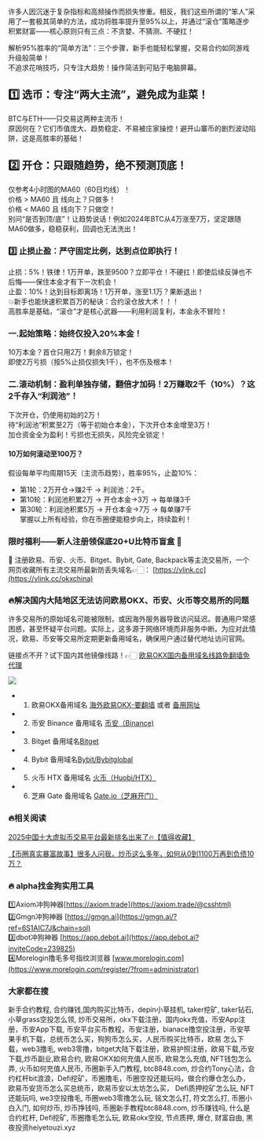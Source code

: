 许多人因沉迷于复杂指标和高频操作而损失惨重。相反，我们这些所谓的“笨人”采用了一套极其简单的方法，成功将胜率提升至95%以上，并通过“滚仓”策略逐步积累财富——核心原则只有三点：不贪婪、不猜测、不硬扛！

解析95%胜率的“简单方法”：三个步骤，新手也能轻松掌握，交易合约如同游戏升级般简单！  
不追求花哨技巧，只专注大趋势！操作简洁到可贴于电脑屏幕。

## 1️⃣ 选币：专注“两大主流”，避免成为韭菜！  
BTC与ETH——只交易这两种主流币！  
原因何在？它们市值庞大、趋势稳定、不易被庄家操控！避开山寨币的剧烈波动陷阱，这是高胜率的基础！

## 2️⃣ 开仓：只跟随趋势，绝不预测顶底！  
仅参考4小时图的MA60（60日均线）！  
价格 > MA60 且 线向上？只做多！  
价格 < MA60 且 线向下？只做空！  
别问“是否到顶/底”！让趋势说话！例如2024年BTC从4万涨至7万，坚定跟随MA60做多，稳稳获利，回调也无法洗出！

### 3️⃣ 止损止盈：严守固定比例，达到点位即执行！  
止损：5%！铁律！1万开单，跌至9500？立即平仓！不硬扛！即使后续反弹也不后悔——保住本金才有下一次机会！  
止盈：10%！达到目标即离场！1万开单，涨至1.1万？果断退出！  
💥新手也能快速积累百万的秘诀：合约滚仓放大术！！！  
高胜率是基础，“滚仓”才是核心武器——利用利润复利，本金永不冒险！  
### 一.起始策略：始终仅投入20%本金！  
10万本金？首仓只用2万！剩余8万锁定！  
即使2万亏损（按5%止损仅损失1千），也不伤及根本！

### 二.滚动机制：盈利单独存储，翻倍才加码！2万赚取2千（10%）？这2千存入“利润池”！  
下次开仓，仍使用初始的2万！  
待“利润池”积累至2万（等于初始仓本金），下次开仓本金增至3万！  
加仓资金全为盈利！亏损也无损失，风险完全锁定！

#### 10万如何滚动至100万？  
假设每单平均周期15天（主流币趋势），胜率95%，止盈10%：  
- 第1轮：2万开仓→赚2千 → 利润池：2千。  
- 第10轮：利润池积累2万 → 开仓本金→3万 → 每单赚3千  
- 第30轮：利润池积累5万 → 开仓本金→7万 → 每单赚7千  
掌握以上所有经验，你在币圈便能稳步向上，持续盈利！

### 限时福利——新人注册领保底20+U比特币盲盒 🎁  
🎁 注册欧易、币安、火币、Bitget、Bybit, Gate, Backpack等主流交易所，一个网页收藏所有主流交易所最新防丢失域名👉🏻： [https://vlink.cc](https://vlink.cc/okxchina)

### 🔥解决国内大陆地区无法访问欧易OKX、币安、火币等交易所的问题  
许多交易所的原始域名可能被限制，或因海外服务器导致访问延迟。普通用户常感困惑，甚至怀疑平台问题。实际上，这多源于网络环境而非服务中断。为应对此情况，欧易、币安等交易所定期更新备用域名，确保用户通过替代地址访问官网。  

链接点不开？试下国内其他镜像线路！👉🏻 [欧易OKX国内备用域名线路免翻墙免代理](https://vlink.cc/okxcn)  

[![](https://307e939.webp.li/20250812124552161.png)](https://vlink.cc/okxcn)  

- 1. 欧易OKX备用域名 [海外欧易OKX-要翻墙](https://www.okx.com/join/76527935) 或者 [备用网址](https://www.oucnyi.net/zh-hans/join/76527935)  
- 2. 币安 Binance 备用域名 [币安（Binance)](https://accounts.binance.com/zh-CN/register?ref=36457687)  
- 3. Bitget 备用域名[Bitget](https://www.bitget.com/zh-CN/referral/register?from=referral&clacCode=VRNEYUTR)  
- 4. Bybit 备用域名[Bybit/Bybitglobal](https://www.bybitglobal.com/zh-MY/invite/?ref=VMKORMM)  
- 5. 火币 HTX 备用域名 [火币（Huobi/HTX）](https://www.htx.com/invite/zh-cn/1f?invite_code=whf45223)  
- 6. 芝麻 Gate 备用域名 [Gate.io（芝麻开门）](https://www.gate.io/zh/signup?ref_type=103&ref=A1ERAQ)  

### 🔥相关阅读  
[2025中国十大虚拟币交易平台最新排名出来了🔥【值得收藏】](https://btc8848.com/top-10-exchanges/)  

[【币圈真实暴富故事】很多人问我，炒币这么多年，如何从0到1100万再到负债10万？](https://heiyetouzi.xyz/biquanstory001/)  

### 🔥 alpha找金狗实用工具  
1️⃣Axiom冲狗神器[https://axiom.trade](https://axiom.trade/@csshtml)  
2️⃣Gmgn冲狗神器 [https://gmgn.ai](https://gmgn.ai/?ref=6S1AIC7J&chain=sol)  
3️⃣dbot冲狗神器 [https://app.debot.ai](https://app.debot.ai?inviteCode=239825)  
4️⃣Morelogin撸毛多号指纹浏览器 [www.morelogin.com](https://www.morelogin.com/register/?from=administrator)  

### 大家都在搜  
新手合约教程, 合约赚钱,国内购买比特币，depin小草挂机, taker挖矿, taker钻石, 小草grass空投怎么领, 炒币交易所，okx下载注册，国内okx充值，币安App注册，币安App下载, 币安平台买币教程，币安注册，bianace撸空投注册，币安苹果手机下载，总统币怎么买，狗狗币怎么买，人民币购买比特币，欧易 怎么下载，web3撸毛, web3零撸，bitget大陆下载注册，欧易护照注册，欧易下载,币安下载,炒币副业,欧易合约, 欧易OKX如何充值人民币, 欧易怎么充值, NFT钱包怎么弄, 火币如何充值人民币, 币圈新手入门教程, btc8848.com, 炒合约Tony心法，合约杠杆bit浪浪，Defi挖矿，币圈撸毛，币圈空投还能玩吗，做合约爆仓怎么办，欧易币安货币怎么买总统币，欧易币安以太坊怎么买， Defi质押挖矿怎么玩, NFT还能玩吗, we3空投撸毛, 币圈web3零撸怎么玩, 铭文怎么打, 符文怎么打, 币圈小白入门, 如何炒币, 炒币挣钱吗, 币圈新手教程btc8848.com, 炒币赚钱吗, 什么是合约杠杆, Defi挖矿, 币圈撸毛怎么玩, 欧易okx空投, 节点质押, 爆仓, 财富自由, 黑夜投资heiyetouzi.xyz